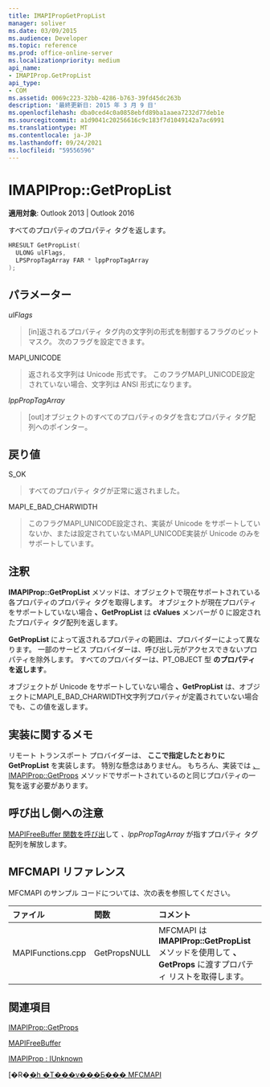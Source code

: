 ```yaml
---
title: IMAPIPropGetPropList
manager: soliver
ms.date: 03/09/2015
ms.audience: Developer
ms.topic: reference
ms.prod: office-online-server
ms.localizationpriority: medium
api_name:
- IMAPIProp.GetPropList
api_type:
- COM
ms.assetid: 0069c223-32bb-4286-b763-39fd45dc263b
description: '最終更新日: 2015 年 3 月 9 日'
ms.openlocfilehash: dba0ced4c0a0858ebfd89ba1aaea7232d77deb1e
ms.sourcegitcommit: a1d9041c20256616c9c183f7d1049142a7ac6991
ms.translationtype: MT
ms.contentlocale: ja-JP
ms.lasthandoff: 09/24/2021
ms.locfileid: "59556596"
---
```

# <a name="imapipropgetproplist"></a>IMAPIProp::GetPropList

  
  
**適用対象**: Outlook 2013 | Outlook 2016 
  
すべてのプロパティのプロパティ タグを返します。 
  
```cpp
HRESULT GetPropList(
  ULONG ulFlags,
  LPSPropTagArray FAR * lppPropTagArray
);
```

## <a name="parameters"></a>パラメーター

 _ulFlags_
  
> [in]返されるプロパティ タグ内の文字列の形式を制御するフラグのビットマスク。 次のフラグを設定できます。
    
MAPI_UNICODE 
  
> 返される文字列は Unicode 形式です。 このフラグMAPI_UNICODE設定されていない場合、文字列は ANSI 形式になります。
    
 _lppPropTagArray_
  
> [out]オブジェクトのすべてのプロパティのタグを含むプロパティ タグ配列へのポインター。
    
## <a name="return-value"></a>戻り値

S_OK 
  
> すべてのプロパティ タグが正常に返されました。
    
MAPI_E_BAD_CHARWIDTH 
  
> このフラグMAPI_UNICODE設定され、実装が Unicode をサポートしていないか、または設定されていないMAPI_UNICODE実装が Unicode のみをサポートしています。
    
## <a name="remarks"></a>注釈

**IMAPIProp::GetPropList** メソッドは、オブジェクトで現在サポートされている各プロパティのプロパティ タグを取得します。 オブジェクトが現在プロパティをサポートしていない場合 **、GetPropList** は **cValues** メンバーが 0 に設定されたプロパティ タグ配列を返します。 
  
**GetPropList** によって返されるプロパティの範囲は、プロバイダーによって異なります。 一部のサービス プロバイダーは、呼び出し元がアクセスできないプロパティを除外します。 すべてのプロバイダーは、PT_OBJECT 型 **のプロパティを返します**。
  
オブジェクトが Unicode をサポートしていない場合 **、GetPropList** は、オブジェクトにMAPI_E_BAD_CHARWIDTH文字列プロパティが定義されていない場合でも、この値を返します。 
  
## <a name="notes-to-implementers"></a>実装に関するメモ

リモート トランスポート プロバイダーは、 **ここで指定したとおりに GetPropList** を実装します。 特別な懸念はありません。 もちろん、実装では [、IMAPIProp::GetProps](imapiprop-getprops.md) メソッドでサポートされているのと同じプロパティの一覧を返す必要があります。 
  
## <a name="notes-to-callers"></a>呼び出し側への注意

[MAPIFreeBuffer 関数を呼び出](mapifreebuffer.md)して _、lppPropTagArray_ が指すプロパティ タグ配列を解放します。 
  
## <a name="mfcmapi-reference"></a>MFCMAPI リファレンス

MFCMAPI のサンプル コードについては、次の表を参照してください。
  
|**ファイル**|**関数**|**コメント**|
|:-----|:-----|:-----|
|MAPIFunctions.cpp  <br/> |GetPropsNULL  <br/> |MFCMAPI は **IMAPIProp::GetPropList** メソッドを使用して **、GetProps** に渡すプロパティ リストを取得します。  <br/> |
   
## <a name="see-also"></a>関連項目



[IMAPIProp::GetProps](imapiprop-getprops.md)
  
[MAPIFreeBuffer](mapifreebuffer.md)
  
[IMAPIProp : IUnknown](imapipropiunknown.md)


[�R�[�h �T���v���Ƃ��� MFCMAPI](mfcmapi-as-a-code-sample.md)

